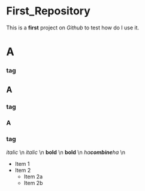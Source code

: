 # First_Repository
This is a **first** project on *Github* to test how do I use it.

# A<h3> tag
## A <h3> tag
### A <h3> tag

*italic* \n
_italic_ \n
**bold** \n
__bold__ \n
_ha**combine**ha_ \n

* Item 1
* Item 2
  * Item 2a
  * Item 2b
